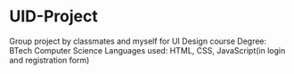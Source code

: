 # UID-Project
Group project by classmates and myself for UI Design course
Degree: BTech Computer Science
Languages used: HTML, CSS, JavaScript(in login and registration form)
